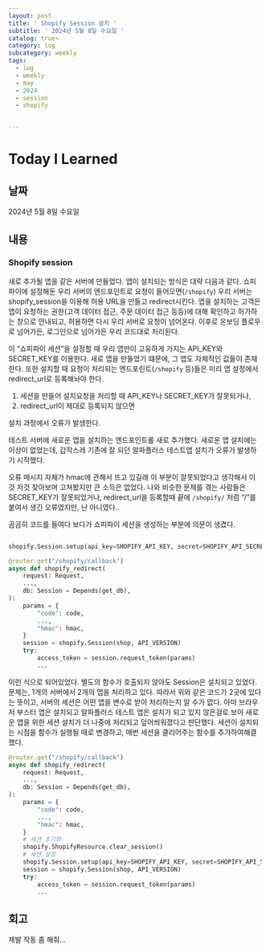 ```yaml
---
layout: post
title: ' Shopify Session 설치 '
subtitle: ' 2024년 5월 8일 수요일 '
catalog: trueㄴ
category: log
subcategory: weekly
tags:
  - log
  - weekly
  - may
  - 2024
  - session
  - shopify


---
```


# Today I Learned

## 날짜

2024년 5월 8일 수요일

## 내용

### Shopify session

 새로 추가될 앱을 같은 서버에 만들었다. 앱이 설치되는 방식은 대략 다음과 같다. 쇼피파이에 설정해둔 우리 서버의 엔드포인트로 요청이 들어오면(`/shopify`) 우리 서버는 shopify_session을 이용해 허용 URL을 만들고 redirect시킨다. 앱을 설치하는 고객은 앱이 요청하는 권한(고객 데이터 접근, 주문 데이터 접근 등등)에 대해 확인하고 허가하는 창으로 안내되고, 허용하면 다시 우리 서버로 요청이 넘어온다. 이후로 온보딩 플로우로 넘어가든, 로그인으로 넘어가든 우리 코드대로 처리된다.

 이 “쇼피파이 세션”을 설정할 때 우리 앱만이 고유하게 가지는 API_KEY와 SECRET_KEY를 이용한다. 새로 앱을 만들었기 떄문에, 그 앱도 자체적인 값들이 존재한다. 또한 설치할 때 요청이 처리되는 엔드포린트(`/shopify` 등)들은 미리 앱 설정에서 redirect_url로 등록해놔야 한다.

1. 세션을 만들어 설치요청을 처리할 때 API_KEY나 SECRET_KEY가 잘못되거나,
2. redirect_url이 제대로 등록되지 않으면

설치 과정에서 오류가 발생한다.

 테스트 서버에 새로운 앱을 설치하는 엔드포인트롤 새로 추가했다. 새로운 앱 설치에는 이상이 없었는데, 갑작스레 기존에 잘 되던 알파플러스 테스트앱 설치가 오류가 발생하기 시작했다.

 오류 메시지 자체가 hmac에 관해서 뜨고 있길래 이 부분이 잘못되었다고 생각해서 이것 저것 찾아보며 고쳐봤지만 큰 소득은 없었다. 나와 비슷한 문제를 겪는 사람들은 SECRET_KEY가 잘못되었거나, redirect_url을 등록할때 끝에 `/shopify/` 처럼 “/”를 붙여서 생긴 오류였지만, 난 아니였다.. 

 곰곰히 코드를 들여다 보다가 쇼피파이 세션을 생성하는 부분에 의문이 생겼다.

```python

shopify.Session.setup(api_key=SHOPIFY_API_KEY, secret=SHOPIFY_API_SECRET)

@router.get("/shopify/callback")
async def shopify_redirect(
    request: Request,
    ...,
    db: Session = Depends(get_db),
):
    params = {
        "code": code,
        ...,
        "hmac": hmac,
    }
    session = shopify.Session(shop, API_VERSION)
    try:
        access_token = session.request_token(params)
        ...
```

 이런 식으로 되어있었다. 별도의 함수가 호출되지 않아도 Session은 설치되고 있었다. 문제는, 1개의 서버에서 2개의 앱을 처리하고 있다. 따라서 위와 같은 코드가 2곳에 있다는 뜻이고, 서버의 세션은 어떤 앱을 변수로 받아 처리하는지 알 수가 없다. 아마 브라우저 부스터 앱은 설치되고 알파플러스 테스트 앱은 설치가 되고 있지 않은걸로 보아 새로운 앱을 위한 세션 설치가 더 나중에 처리되고 덮어씌워졌다고 판단했다. 세션이 설치되는 시점을 함수가 실행될 때로 변경하고, 매번 세션을 클리어주는 함수를 추가하여해결했다.

```python
@router.get("/shopify/callback")
async def shopify_redirect(
    request: Request,
    ...,
    db: Session = Depends(get_db),
):
    params = {
        "code": code,
        ...,
        "hmac": hmac,
    }
    # 세션 초기화
    shopify.ShopifyResource.clear_session()
    # 세션 설정
    shopify.Session.setup(api_key=SHOPIFY_API_KEY, secret=SHOPIFY_API_SECRET)
    session = shopify.Session(shop, API_VERSION)
    try:
        access_token = session.request_token(params)
        ...
```

## 회고

제발 작동 좀 해줘…